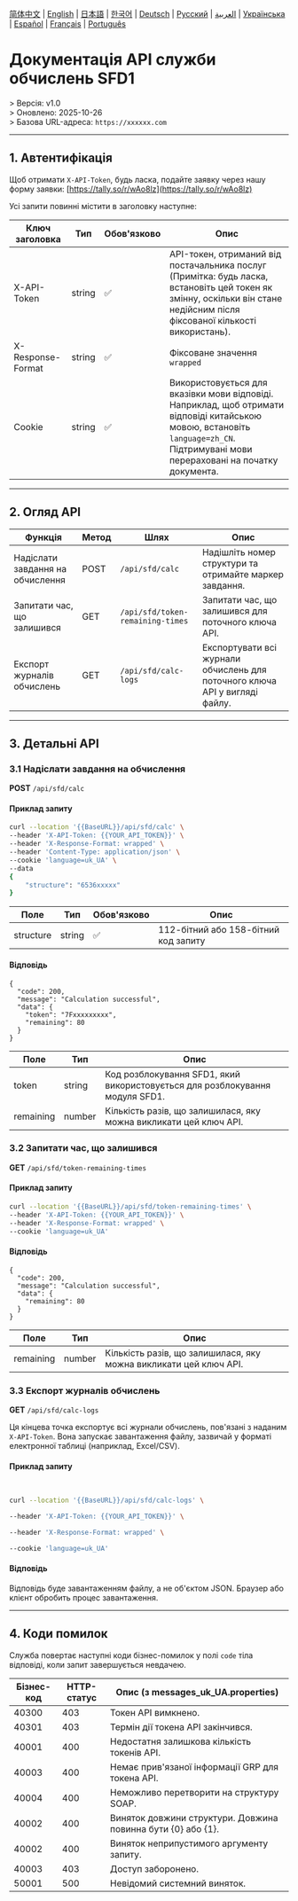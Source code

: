 [简体中文](./README.zh.md) | [English](./README.md) | [日本語](./README.ja.md) | [한국어](./README.ko.md) | [Deutsch](./README.de.md) | [Русский](./README.ru.md) | [العربية](./README.ar.md) | [Українська](./README.uk.md) | [Español](./README.es.md) | [Français](./README.fr.md) | [Português](./README.pt.md)

# Документація API служби обчислень SFD1
&gt; Версія: v1.0  
&gt; Оновлено: 2025-10-26  
&gt; Базова URL-адреса: `https://xxxxxx.com`  

---

## 1. Автентифікація

Щоб отримати `X-API-Token`, будь ласка, подайте заявку через нашу форму заявки: [https://tally.so/r/wAo8lz](https://tally.so/r/wAo8lz)

Усі запити повинні містити в заголовку наступне:

| Ключ заголовка | Тип | Обов'язково | Опис |
|---|---|---|---|
| X-API-Token | string | ✅ | API-токен, отриманий від постачальника послуг (Примітка: будь ласка, встановіть цей токен як змінну, оскільки він стане недійсним після фіксованої кількості використань). |
| X-Response-Format | string | ✅ | Фіксоване значення `wrapped` |
| Cookie | string | ✅ | Використовується для вказівки мови відповіді. Наприклад, щоб отримати відповіді китайською мовою, встановіть `language=zh_CN`. Підтримувані мови перераховані на початку документа. |

---

## 2. Огляд API

| Функція | Метод | Шлях | Опис |
|---|---|---|---|
| Надіслати завдання на обчислення | POST | `/api/sfd/calc` | Надішліть номер структури та отримайте маркер завдання. |
| Запитати час, що залишився | GET | `/api/sfd/token-remaining-times`| Запитати час, що залишився для поточного ключа API. |
| Експорт журналів обчислень | GET | `/api/sfd/calc-logs` | Експортувати всі журнали обчислень для поточного ключа API у вигляді файлу. |

---

## 3. Детальні API

### 3.1 Надіслати завдання на обчислення
**POST** `/api/sfd/calc`

#### Приклад запиту
```bash
curl --location '{{BaseURL}}/api/sfd/calc' \
--header 'X-API-Token: {{YOUR_API_TOKEN}}' \
--header 'X-Response-Format: wrapped' \
--header 'Content-Type: application/json' \
--cookie 'language=uk_UA' \
--data 
{
    "structure": "6536xxxxx"
}
```

| Поле | Тип | Обов'язково | Опис |
|---|---|---|---|
| structure | string | ✅ | 112-бітний або 158-бітний код запиту |

#### Відповідь
```
{
  "code": 200,
  "message": "Calculation successful",
  "data": {
    "token": "7Fxxxxxxxxx",
    "remaining": 80
  }
}
```

| Поле | Тип | Опис |
|---|---|---|
| token | string | Код розблокування SFD1, який використовується для розблокування модуля SFD1. |
| remaining | number | Кількість разів, що залишилася, яку можна викликати цей ключ API. |


### 3.2 Запитати час, що залишився
**GET** `/api/sfd/token-remaining-times`

#### Приклад запиту
```bash
curl --location '{{BaseURL}}/api/sfd/token-remaining-times' \
--header 'X-API-Token: {{YOUR_API_TOKEN}}' \
--header 'X-Response-Format: wrapped' \
--cookie 'language=uk_UA'
```

#### Відповідь
```
{
  "code": 200,
  "message": "Calculation successful",
  "data": {
    "remaining": 80
  }
}
```

| Поле | Тип | Опис |
|---|---|---|
| remaining | number | Кількість разів, що залишилася, яку можна викликати цей ключ API. |


### 3.3 Експорт журналів обчислень


**GET** `/api/sfd/calc-logs`




Ця кінцева точка експортує всі журнали обчислень, пов'язані з наданим `X-API-Token`. Вона запускає завантаження файлу, зазвичай у форматі електронної таблиці (наприклад, Excel/CSV). 



#### Приклад запиту


```bash


curl --location '{{BaseURL}}/api/sfd/calc-logs' \

--header 'X-API-Token: {{YOUR_API_TOKEN}}' \

--header 'X-Response-Format: wrapped' \

--cookie 'language=uk_UA'

```



#### Відповідь

Відповідь буде завантаженням файлу, а не об'єктом JSON. Браузер або клієнт обробить процес завантаження. 



---




## 4. Коди помилок 



Служба повертає наступні коди бізнес-помилок у полі `code` тіла відповіді, коли запит завершується невдачею. 



| Бізнес-код | HTTP-статус | Опис (з messages_uk_UA.properties) |
|---|---|---|
| 40300 | 403 | Токен API вимкнено. |
| 40301 | 403 | Термін дії токена API закінчився. |
| 40001 | 400 | Недостатня залишкова кількість токенів API. |
| 40003 | 400 | Немає прив'язаної інформації GRP для токена API. |
| 40004 | 400 | Неможливо перетворити на структуру SOAP. |
| 40002 | 400 | Виняток довжини структури. Довжина повинна бути {0} або {1}. |
| 40002 | 400 | Виняток неприпустимого аргументу запиту. |
| 40003 | 403 | Доступ заборонено. |
| 50001 | 500 | Невідомий системний виняток. |